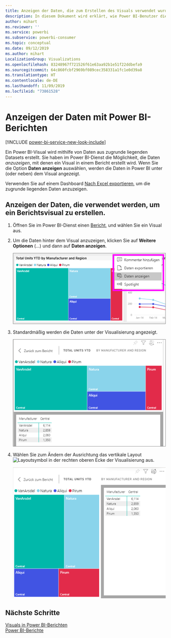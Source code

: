 ```yaml
---
title: Anzeigen der Daten, die zum Erstellen des Visuals verwendet wurden
description: In diesem Dokument wird erklärt, wie Power BI-Benutzer die Daten „sehen“ können, die zum Erstellen eines Visuals verwendet werden.
author: mihart
ms.reviewer: ''
ms.service: powerbi
ms.subservice: powerbi-consumer
ms.topic: conceptual
ms.date: 09/12/2019
ms.author: mihart
LocalizationGroup: Visualizations
ms.openlocfilehash: 83248967f721526f61e63aa92b1e51f22ddbefa9
ms.sourcegitcommit: 64c860fcbf2969bf089cec358331a1fc1e0d39a8
ms.translationtype: HT
ms.contentlocale: de-DE
ms.lasthandoff: 11/09/2019
ms.locfileid: "73861528"
---
```

# <a name="show-data-with-power-bi-reports"></a>Anzeigen der Daten mit Power BI-Berichten

[!INCLUDE [power-bi-service-new-look-include](../includes/power-bi-service-new-look-include.md)]

Ein Power BI-Visual wird mithilfe von Daten aus zugrunde liegenden Datasets erstellt. Sie haben im Power BI-Dienst die Möglichkeit, die Daten *anzuzeigen*, mit denen ein Visual in einem Bericht erstellt wird. Wenn Sie die Option **Daten anzeigen** auswählen, werden die Daten in Power BI unter (oder neben) dem Visual angezeigt.

Verwenden Sie auf einem Dashboard [Nach Excel exportieren](end-user-export.md), um die zugrunde liegenden Daten anzuzeigen.

## <a name="show-the-data-being-used-to-create-a-report-visual"></a>Anzeigen der Daten, die verwendet werden, um ein Berichtsvisual zu erstellen.
1. Öffnen Sie im Power BI-Dienst einen [Bericht](end-user-report-open.md), und wählen Sie ein Visual aus.  
2. Um die Daten hinter dem Visual anzuzeigen, klicken Sie auf **Weitere Optionen** (...) und dann auf **Daten anzeigen**.
   
   ![„Daten anzeigen“ auswählen](./media/end-user-show-data/power-bi-explore-show-data-newer.png)
3. Standardmäßig werden die Daten unter der Visualisierung angezeigt.
   
   ![Vertikale Anzeige des Visuals und der Daten](./media/end-user-show-data/power-bi-show-data-new.png)

4. Wählen Sie zum Ändern der Ausrichtung das vertikale Layout ![Layoutsymbol](media/end-user-show-data/power-bi-vertical-icon-new.png) in der rechten oberen Ecke der Visualisierung aus.
   
   ![Horizontale Anzeige des Visuals und der Daten](./media/end-user-show-data/power-bi-show-data-rotate.png)

## <a name="next-steps"></a>Nächste Schritte
[Visuals in Power BI-Berichten](../visuals/power-bi-report-visualizations.md)    
[Power BI-Berichte](end-user-reports.md)    
